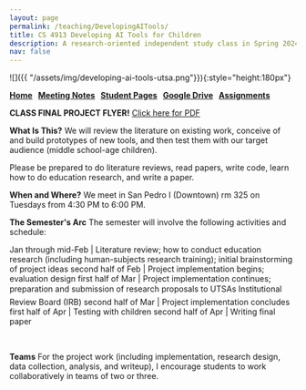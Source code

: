 ```yaml
---
layout: page
permalink: /teaching/DevelopingAITools/
title: CS 4913 Developing AI Tools for Children
description: A research-oriented independent study class in Spring 2024
nav: false
---
```


![]({{ "/assets/img/developing-ai-tools-utsa.png"}}){:style="height:180px"}

**[Home](/teaching/DevelopingAITools) &nbsp; [Meeting Notes](/teaching/DevelopingAITools/dait24/notes) &nbsp; [Student Pages](/teaching/DevelopingAITools/dait24/student) &nbsp; [Google Drive](https://drive.google.com/drive/folders/1mO3MYmMt-b0SZc763X4If9lzzgykz1Pp) &nbsp; [Assignments](/teaching/DevelopingAITools/dait24/assignments)**

**CLASS FINAL PROJECT FLYER!** [Click here for PDF](/assets/pdf/AI%20EXPO%20FLYER%20HANDOUT%20Spring%202024%20asterisk.pdf)


**What Is This?**
We will review the literature on existing work, conceive of and build prototypes of new tools, and then test them with our target audience (middle school-age children).

Please be prepared to do literature reviews, read papers, write code, learn how to do education research, and write a paper.

**When and Where?**
We meet in San Pedro I (Downtown) rm 325 on Tuesdays from 4:30 PM to 6:00 PM.

**The Semester's Arc**
The semester will involve the following activities and schedule:

Jan through mid-Feb | Literature review; how to conduct education research (including human-subjects research training); initial brainstorming of project ideas
second half of Feb | Project implementation begins; evaluation design
first half of Mar | Project implementation continues; preparation and submission of research proposals to UTSA&#146;s Institutional Review Board (IRB)
second half of Mar | Project implementation concludes
first half of Apr | Testing with children
second half of Apr | Writing final paper

&nbsp;

**Teams** For the project work (including implementation, research
design, data collection, analysis, and writeup), I encourage students
to work collaboratively in teams of two or three.





